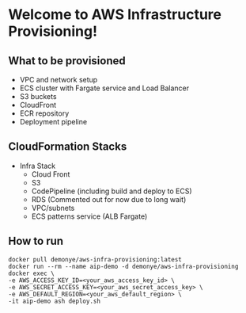
# Welcome to AWS Infrastructure Provisioning!

## What to be provisioned
* VPC and network setup
* ECS cluster with Fargate service and Load Balancer
* S3 buckets
* CloudFront
* ECR repository
* Deployment pipeline

## CloudFormation Stacks

* Infra Stack
  * Cloud Front
  * S3
  * CodePipeline (including build and deploy to ECS)
  * RDS (Commented out for now due to long wait)
  * VPC/subnets
  * ECS patterns service (ALB Fargate)

## How to run

```
docker pull demonye/aws-infra-provisioning:latest
docker run --rm --name aip-demo -d demonye/aws-infra-provisioning
docker exec \
-e AWS_ACCESS_KEY_ID=<your_aws_access_key_id> \
-e AWS_SECRET_ACCESS_KEY=<your_aws_secret_access_key> \
-e AWS_DEFAULT_REGION=<your_aws_default_region> \
-it aip-demo ash deploy.sh
```
